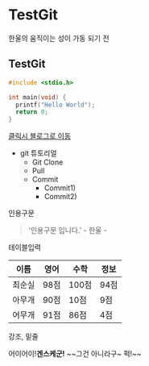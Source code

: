 # TestGit
한울의 움직이는 성이 가동 되기 전

## TestGit

```c
#include <stdio.h>

int main(void) {
  printf("Hello World");
  return 0;
}

```

[클릭시 블로그로 이동](https://github.com/chu9400/TestGit.git)

* git 튜토리얼
  * Git Clone
  * Pull
  * Commit
    * Commit1)
    * Commit2)
    
인용구문
> '인용구문 입니다.' - 한울 -


테이블입력

이름|영어|수학|정보
---|---|---|---|
최순실|98점|100점|94점
아무개|90점|10점|9점
어무개|91점|86점|4점

강조, 밑줄

어이어이!**겐스케군!** ~~그건 아니라구~ 퍽!~~
